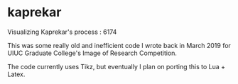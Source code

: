 # kaprekar
Visualizing Kaprekar's process : 6174

This was some really old and inefficient code I wrote back in March 2019
for UIUC Graduate College's Image of Research Competition.

The code currently uses Tikz, but eventually I plan on porting this to
Lua + Latex.
